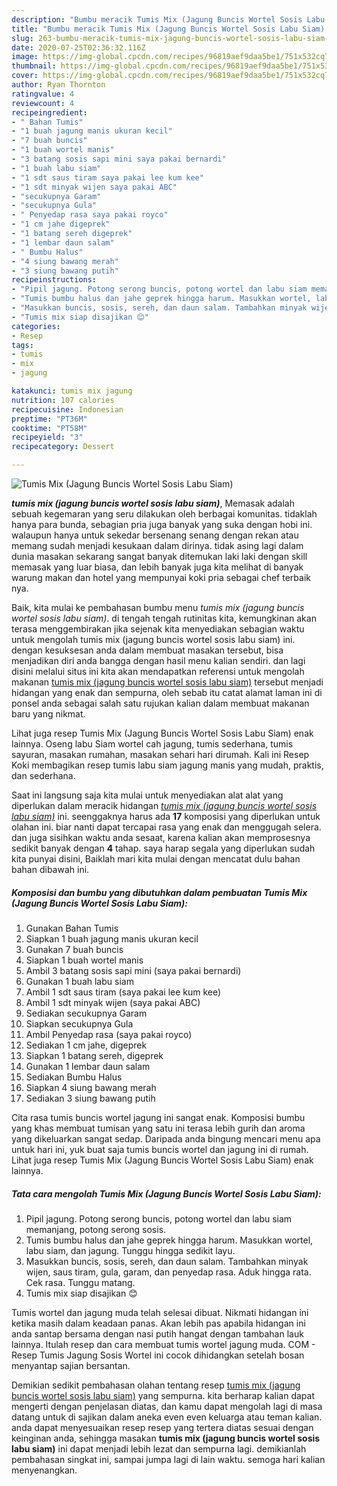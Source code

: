 ```yaml
---
description: "Bumbu meracik Tumis Mix (Jagung Buncis Wortel Sosis Labu Siam) Lezat"
title: "Bumbu meracik Tumis Mix (Jagung Buncis Wortel Sosis Labu Siam) Lezat"
slug: 263-bumbu-meracik-tumis-mix-jagung-buncis-wortel-sosis-labu-siam-lezat
date: 2020-07-25T02:36:32.116Z
image: https://img-global.cpcdn.com/recipes/96819aef9daa5be1/751x532cq70/tumis-mix-jagung-buncis-wortel-sosis-labu-siam-foto-resep-utama.jpg
thumbnail: https://img-global.cpcdn.com/recipes/96819aef9daa5be1/751x532cq70/tumis-mix-jagung-buncis-wortel-sosis-labu-siam-foto-resep-utama.jpg
cover: https://img-global.cpcdn.com/recipes/96819aef9daa5be1/751x532cq70/tumis-mix-jagung-buncis-wortel-sosis-labu-siam-foto-resep-utama.jpg
author: Ryan Thornton
ratingvalue: 4
reviewcount: 4
recipeingredient:
- " Bahan Tumis"
- "1 buah jagung manis ukuran kecil"
- "7 buah buncis"
- "1 buah wortel manis"
- "3 batang sosis sapi mini saya pakai bernardi"
- "1 buah labu siam"
- "1 sdt saus tiram saya pakai lee kum kee"
- "1 sdt minyak wijen saya pakai ABC"
- "secukupnya Garam"
- "secukupnya Gula"
- " Penyedap rasa saya pakai royco"
- "1 cm jahe digeprek"
- "1 batang sereh digeprek"
- "1 lembar daun salam"
- " Bumbu Halus"
- "4 siung bawang merah"
- "3 siung bawang putih"
recipeinstructions:
- "Pipil jagung. Potong serong buncis, potong wortel dan labu siam memanjang, potong serong sosis."
- "Tumis bumbu halus dan jahe geprek hingga harum. Masukkan wortel, labu siam, dan jagung. Tunggu hingga sedikit layu."
- "Masukkan buncis, sosis, sereh, dan daun salam. Tambahkan minyak wijen, saus tiram, gula, garam, dan penyedap rasa. Aduk hingga rata. Cek rasa. Tunggu matang."
- "Tumis mix siap disajikan 😊"
categories:
- Resep
tags:
- tumis
- mix
- jagung

katakunci: tumis mix jagung 
nutrition: 107 calories
recipecuisine: Indonesian
preptime: "PT36M"
cooktime: "PT58M"
recipeyield: "3"
recipecategory: Dessert

---
```



![Tumis Mix (Jagung Buncis Wortel Sosis Labu Siam)](https://img-global.cpcdn.com/recipes/96819aef9daa5be1/751x532cq70/tumis-mix-jagung-buncis-wortel-sosis-labu-siam-foto-resep-utama.jpg)

<b><i>tumis mix (jagung buncis wortel sosis labu siam)</i></b>, Memasak adalah sebuah kegemaran yang seru dilakukan oleh berbagai komunitas. tidaklah hanya para bunda, sebagian pria juga banyak yang suka dengan hobi ini. walaupun hanya untuk sekedar bersenang senang dengan rekan atau memang sudah menjadi kesukaan dalam dirinya. tidak asing lagi dalam dunia masakan sekarang sangat banyak ditemukan laki laki dengan skill memasak yang luar biasa, dan lebih banyak juga kita melihat di banyak warung makan dan hotel yang mempunyai koki pria sebagai chef terbaik nya.

Baik, kita mulai ke pembahasan bumbu menu <i>tumis mix (jagung buncis wortel sosis labu siam)</i>. di tengah tengah rutinitas kita, kemungkinan akan terasa menggembirakan jika sejenak kita menyediakan sebagian waktu untuk mengolah tumis mix (jagung buncis wortel sosis labu siam) ini. dengan kesuksesan anda dalam membuat masakan tersebut, bisa menjadikan diri anda bangga dengan hasil menu kalian sendiri. dan lagi disini melalui situs ini kita akan mendapatkan referensi untuk mengolah makanan <u>tumis mix (jagung buncis wortel sosis labu siam)</u> tersebut menjadi hidangan yang enak dan sempurna, oleh sebab itu catat alamat laman ini di ponsel anda sebagai salah satu rujukan kalian dalam membuat makanan baru yang nikmat.

Lihat juga resep Tumis Mix (Jagung Buncis Wortel Sosis Labu Siam) enak lainnya. Oseng labu Siam wortel cah jagung, tumis sederhana, tumis sayuran, masakan rumahan, masakan sehari hari dirumah. Kali ini Resep Koki membagikan resep tumis labu siam jagung manis yang mudah, praktis, dan sederhana.


Saat ini langsung saja kita mulai untuk menyediakan alat alat yang diperlukan dalam meracik hidangan <u><i>tumis mix (jagung buncis wortel sosis labu siam)</i></u> ini. seenggaknya harus ada <b>17</b> komposisi yang diperlukan untuk olahan ini. biar nanti dapat tercapai rasa yang enak dan menggugah selera. dan juga sisihkan waktu anda sesaat, karena kalian akan memprosesnya sedikit banyak dengan <b>4</b> tahap. saya harap segala yang diperlukan sudah kita punyai disini, Baiklah mari kita mulai dengan mencatat dulu bahan bahan dibawah ini.

<!--inarticleads1-->

##### Komposisi dan bumbu yang dibutuhkan dalam pembuatan Tumis Mix (Jagung Buncis Wortel Sosis Labu Siam):

1. Gunakan  Bahan Tumis
1. Siapkan 1 buah jagung manis ukuran kecil
1. Gunakan 7 buah buncis
1. Siapkan 1 buah wortel manis
1. Ambil 3 batang sosis sapi mini (saya pakai bernardi)
1. Gunakan 1 buah labu siam
1. Ambil 1 sdt saus tiram (saya pakai lee kum kee)
1. Ambil 1 sdt minyak wijen (saya pakai ABC)
1. Sediakan secukupnya Garam
1. Siapkan secukupnya Gula
1. Ambil  Penyedap rasa (saya pakai royco)
1. Sediakan 1 cm jahe, digeprek
1. Siapkan 1 batang sereh, digeprek
1. Gunakan 1 lembar daun salam
1. Sediakan  Bumbu Halus
1. Siapkan 4 siung bawang merah
1. Sediakan 3 siung bawang putih


Cita rasa tumis buncis wortel jagung ini sangat enak. Komposisi bumbu yang khas membuat tumisan yang satu ini terasa lebih gurih dan aroma yang dikeluarkan sangat sedap. Daripada anda bingung mencari menu apa untuk hari ini, yuk buat saja tumis buncis wortel dan jagung ini di rumah. Lihat juga resep Tumis Mix (Jagung Buncis Wortel Sosis Labu Siam) enak lainnya. 

<!--inarticleads2-->

##### Tata cara mengolah Tumis Mix (Jagung Buncis Wortel Sosis Labu Siam):

1. Pipil jagung. Potong serong buncis, potong wortel dan labu siam memanjang, potong serong sosis.
1. Tumis bumbu halus dan jahe geprek hingga harum. Masukkan wortel, labu siam, dan jagung. Tunggu hingga sedikit layu.
1. Masukkan buncis, sosis, sereh, dan daun salam. Tambahkan minyak wijen, saus tiram, gula, garam, dan penyedap rasa. Aduk hingga rata. Cek rasa. Tunggu matang.
1. Tumis mix siap disajikan 😊


Tumis wortel dan jagung muda telah selesai dibuat. Nikmati hidangan ini ketika masih dalam keadaan panas. Akan lebih pas apabila hidangan ini anda santap bersama dengan nasi putih hangat dengan tambahan lauk lainnya. Itulah resep dan cara membuat tumis wortel jagung muda. COM - Resep Tumis Jagung Sosis Wortel ini cocok dihidangkan setelah bosan menyantap sajian bersantan. 

Demikian sedikit pembahasan olahan tentang resep <u>tumis mix (jagung buncis wortel sosis labu siam)</u> yang sempurna. kita berharap kalian dapat mengerti dengan penjelasan diatas, dan kamu dapat mengolah lagi di masa datang untuk di sajikan dalam aneka even even keluarga atau teman kalian. anda dapat menyesuaikan resep resep yang tertera diatas sesuai dengan keinginan anda, sehingga masakan <b>tumis mix (jagung buncis wortel sosis labu siam)</b> ini dapat menjadi lebih lezat dan sempurna lagi. demikianlah pembahasan singkat ini, sampai jumpa lagi di lain waktu. semoga hari kalian menyenangkan.
